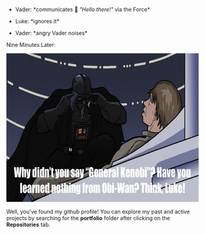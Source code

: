 - Vader: \*communicates 👋 *"Hello there!"* via the Force\*

- Luke: \*ignores it\*

- Vader: \*angry Vader noises\*

Nine Minutes Later:

<p align="center">
  <img width="705" height="390" src="https://github.com/yossarians/yossarians/blob/main/think.jpg">
</p>

Well, you've found my github profile! You can explore my past and active projects by searching for the **portfolio** folder after clicking on the **Repositories** tab.
